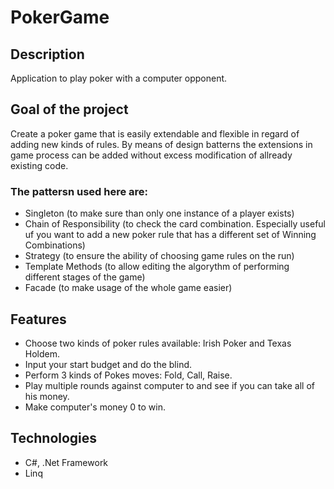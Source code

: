 # PokerGame
## Description
Application to play poker with a computer opponent. 
## Goal of the project
Create a poker game that is easily extendable and flexible in regard of adding new kinds of rules.
By means of design batterns the extensions in game process can be added without excess modification of allready existing code.
### The pattersn used here are:
- Singleton (to make sure than only one instance of a player exists)
- Chain of Responsibility (to check the card combination. Especially useful uf you want to add a new poker rule that has a different set of Winning Combinations)
- Strategy (to ensure the ability of choosing game rules on the run)
- Template Methods (to allow editing the algorythm of performing different stages of the game)
- Facade (to make usage of the whole game easier)
## Features
- Choose two kinds of poker rules available: Irish Poker and Texas Holdem.
- Input your start budget and do the blind.
- Perform 3 kinds of Pokes moves: Fold, Call, Raise.
- Play multiple rounds against computer to and see if you can take all of his money.
- Make computer's money 0 to win. 
## Technologies
- C#, .Net Framework
- Linq
